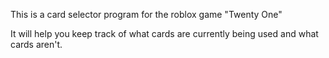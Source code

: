 This is a card selector program for the roblox game "Twenty One"

It will help you keep track of what cards are currently being used and what cards aren't.
